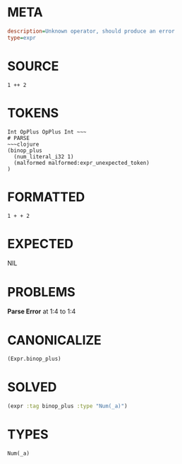 # META
~~~ini
description=Unknown operator, should produce an error
type=expr
~~~
# SOURCE
~~~roc
1 ++ 2
~~~
# TOKENS
~~~text
Int OpPlus OpPlus Int ~~~
# PARSE
~~~clojure
(binop_plus
  (num_literal_i32 1)
  (malformed malformed:expr_unexpected_token)
)
~~~
# FORMATTED
~~~roc
1 + + 2
~~~
# EXPECTED
NIL
# PROBLEMS
**Parse Error**
at 1:4 to 1:4

# CANONICALIZE
~~~clojure
(Expr.binop_plus)
~~~
# SOLVED
~~~clojure
(expr :tag binop_plus :type "Num(_a)")
~~~
# TYPES
~~~roc
Num(_a)
~~~
